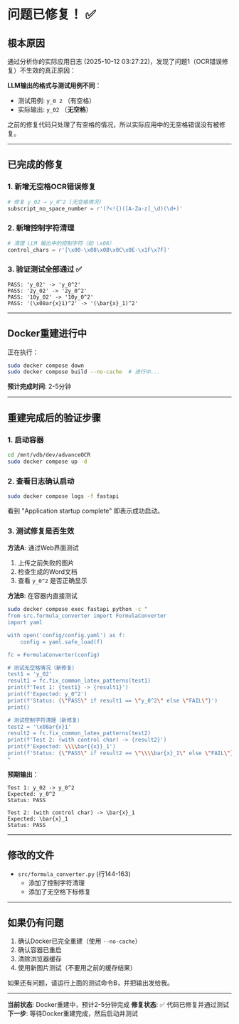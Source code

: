 # 问题已修复！ ✅

## 根本原因

通过分析你的实际应用日志 (2025-10-12 03:27:22)，发现了问题1（OCR错误修复）不生效的真正原因：

**LLM输出的格式与测试用例不同**：
- 测试用例: `y_0 2` （有空格）
- 实际输出: `y_02` （**无空格**）

之前的修复代码只处理了有空格的情况，所以实际应用中的无空格错误没有被修复。

---

## 已完成的修复

### 1. 新增无空格OCR错误修复
```python
# 修复 y_02 → y_0^2 (无空格情况)
subscript_no_space_number = r'(?<!{)([A-Za-z]_\d)(\d+)'
```

### 2. 新增控制字符清理
```python
# 清理 LLM 输出中的控制字符（如 \x08）
control_chars = r'[\x00-\x08\x0B\x0C\x0E-\x1F\x7F]'
```

### 3. 验证测试全部通过 ✅
```
PASS: 'y_02' -> 'y_0^2'
PASS: '2y_02' -> '2y_0^2'
PASS: '10y_02' -> '10y_0^2'
PASS: '(\x08ar{x}1)^2' -> '(\bar{x}_1)^2'
```

---

## Docker重建进行中

正在执行：
```bash
sudo docker compose down
sudo docker compose build --no-cache  # 进行中...
```

**预计完成时间**: 2-5分钟

---

## 重建完成后的验证步骤

### 1. 启动容器
```bash
cd /mnt/vdb/dev/advanceOCR
sudo docker compose up -d
```

### 2. 查看日志确认启动
```bash
sudo docker compose logs -f fastapi
```

看到 "Application startup complete" 即表示成功启动。

### 3. 测试修复是否生效

**方法A**: 通过Web界面测试
1. 上传之前失败的图片
2. 检查生成的Word文档
3. 查看 `y_0^2` 是否正确显示

**方法B**: 在容器内直接测试
```bash
sudo docker compose exec fastapi python -c "
from src.formula_converter import FormulaConverter
import yaml

with open('config/config.yaml') as f:
    config = yaml.safe_load(f)

fc = FormulaConverter(config)

# 测试无空格情况（新修复）
test1 = 'y_02'
result1 = fc.fix_common_latex_patterns(test1)
print(f'Test 1: {test1} -> {result1}')
print(f'Expected: y_0^2')
print(f'Status: {\"PASS\" if result1 == \"y_0^2\" else \"FAIL\"}')
print()

# 测试控制字符清理（新修复）
test2 = '\x08ar{x}1'
result2 = fc.fix_common_latex_patterns(test2)
print(f'Test 2: (with control char) -> {result2}')
print(f'Expected: \\\\bar{{x}}_1')
print(f'Status: {\"PASS\" if result2 == \"\\\\bar{x}_1\" else \"FAIL\"}')
"
```

**预期输出**：
```
Test 1: y_02 -> y_0^2
Expected: y_0^2
Status: PASS

Test 2: (with control char) -> \bar{x}_1
Expected: \bar{x}_1
Status: PASS
```

---

## 修改的文件

- `src/formula_converter.py` (行144-163)
  - 添加了控制字符清理
  - 添加了无空格下标修复

---

## 如果仍有问题

1. 确认Docker已完全重建（使用 `--no-cache`）
2. 确认容器已重启
3. 清除浏览器缓存
4. 使用新图片测试（不要用之前的缓存结果）

如果还有问题，请运行上面的测试命令B，并把输出发给我。

---

**当前状态**: Docker重建中，预计2-5分钟完成
**修复状态**: ✅ 代码已修复并通过测试
**下一步**: 等待Docker重建完成，然后启动并测试
